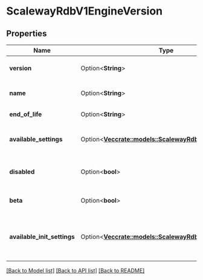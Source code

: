 # ScalewayRdbV1EngineVersion

## Properties

Name | Type | Description | Notes
------------ | ------------- | ------------- | -------------
**version** | Option<**String**> | Database engine version | [optional]
**name** | Option<**String**> | Database engine name | [optional]
**end_of_life** | Option<**String**> | End of life date | [optional]
**available_settings** | Option<[**Vec<crate::models::ScalewayRdbV1EngineSetting>**](scaleway.rdb.v1.EngineSetting.md)> | Engine settings available to be set | [optional]
**disabled** | Option<**bool**> | Disabled versions cannot be created | [optional]
**beta** | Option<**bool**> | Beta status of engine version | [optional]
**available_init_settings** | Option<[**Vec<crate::models::ScalewayRdbV1EngineSetting>**](scaleway.rdb.v1.EngineSetting.md)> | Engine settings available to be set at database initialisation | [optional]

[[Back to Model list]](../README.md#documentation-for-models) [[Back to API list]](../README.md#documentation-for-api-endpoints) [[Back to README]](../README.md)


